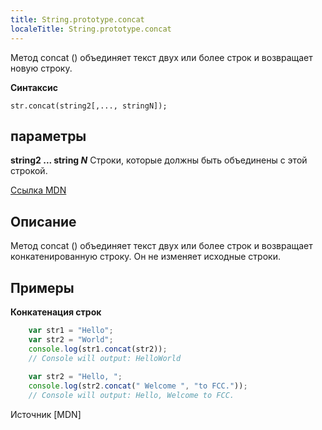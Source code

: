 ```yaml
---
title: String.prototype.concat
localeTitle: String.prototype.concat
---
```

Метод concat () объединяет текст двух или более строк и возвращает новую строку.

**Синтаксис**
```
str.concat(string2[,..., stringN]); 
```

## параметры

**string2 ... string _N_** Строки, которые должны быть объединены с этой строкой.

[Ссылка MDN](https://developer.mozilla.org/en-US/docs/Web/JavaScript/Reference/Global_Objects/String/concat)

## Описание

Метод concat () объединяет текст двух или более строк и возвращает конкатенированную строку. Он не изменяет исходные строки.

## Примеры

**Конкатенация строк**

```JavaScript
    var str1 = "Hello"; 
    var str2 = "World"; 
    console.log(str1.concat(str2)); 
    // Console will output: HelloWorld 
 
    var str2 = "Hello, "; 
    console.log(str2.concat(" Welcome ", "to FCC.")); 
    // Console will output: Hello, Welcome to FCC. 
```

Источник \[MDN\]